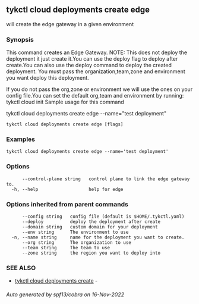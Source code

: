 ## tykctl cloud deployments create edge

will create the edge gateway in a given environment

### Synopsis

 
This command creates an Edge Gateway.
NOTE: This does not deploy the deployment it just create it.You can use the deploy flag to deploy after create.You can also use the deploy command to deploy the created deployment.
You must pass the organization,team,zone and environment you want deploy this deployment.

If you do not pass the org,zone or environment we will use the ones on your config file.You can set the default org,team and environment by running:
tykctl cloud init
Sample usage for this command

tykctl cloud deployments create edge --name="test deployment"


```
tykctl cloud deployments create edge [flags]
```

### Examples

```
tykctl cloud deployments create edge --name='test deployment'
```

### Options

```
      --control-plane string   control plane to link the edge gateway to.
  -h, --help                   help for edge
```

### Options inherited from parent commands

```
      --config string   config file (default is $HOME/.tykctl.yaml)
      --deploy          deploy the deployment after create
      --domain string   custom domain for your deployment
      --env string      The environment to use
  -n, --name string     name for the deployment you want to create.
      --org string      The organization to use
      --team string     The team to use
      --zone string     the region you want to deploy into
```

### SEE ALSO

* [tykctl cloud deployments create](tykctl_cloud_deployments_create.md)	 - 

###### Auto generated by spf13/cobra on 16-Nov-2022
